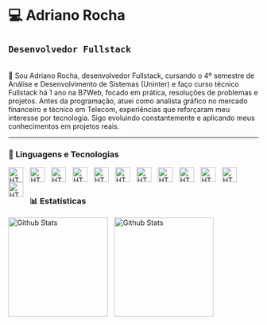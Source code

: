 # 💻 Adriano Rocha 

**`Desenvolvedor Fullstack`** 
---

<br>
👋 Sou Adriano Rocha, desenvolvedor Fullstack, cursando o 4º semestre de Análise e Desenvolvimento de Sistemas (Uninter) e faço curso técnico Fullstack há 1 ano na B7Web, focado em prática, resoluções de problemas e projetos.
Antes da programação, atuei como analista gráfico no mercado financeiro e técnico em Telecom, experiências que reforçaram meu interesse por tecnologia.
Sigo evoluindo constantemente e aplicando meus conhecimentos em projetos reais.

---

### 🤖 Linguagens e Tecnologias

<img
  align="left"
  title="HTML"
  width="30px"
  style="padding-right: 10px"
  src="https://cdn.jsdelivr.net/gh/devicons/devicon@latest/icons/html5/html5-original.svg"
/>

<img
  align="left"
  title="HTML"
  width="30px"
  style="padding-right: 10px"
  src="https://cdn.jsdelivr.net/gh/devicons/devicon@latest/icons/css3/css3-original.svg"
/>

<img
  align="left"
  title="HTML"
  width="30px"
  style="padding-right: 10px"
  src="https://cdn.jsdelivr.net/gh/devicons/devicon@latest/icons/javascript/javascript-original.svg"
/>

<img
  align="left"
  title="HTML"
  width="30px"
  style="padding-right: 10px"
  src="https://cdn.jsdelivr.net/gh/devicons/devicon@latest/icons/typescript/typescript-original.svg"
/>

<img
  align="left"
  title="HTML"
  width="30px"
  style="padding-right: 10px"
  src="https://cdn.jsdelivr.net/gh/devicons/devicon@latest/icons/react/react-original.svg"
/>

<img
  align="left"
  title="HTML"
  width="30px"
  style="padding-right: 10px"
  src="https://cdn.jsdelivr.net/gh/devicons/devicon@latest/icons/tailwindcss/tailwindcss-original.svg"
/>

<img
  align="left"
  title="HTML"
  width="30px"
  style="padding-right: 10px"
  src="https://cdn.jsdelivr.net/gh/devicons/devicon@latest/icons/git/git-original.svg"
/>

<img
  align="left"
  title="HTML"
  width="30px"
  style="padding-right: 10px"
  src="https://cdn.jsdelivr.net/gh/devicons/devicon@latest/icons/bootstrap/bootstrap-original.svg"
/>

<img
  align="left"
  title="HTML"
  width="30px"
  style="padding-right: 10px"
  src="https://cdn.jsdelivr.net/gh/devicons/devicon@latest/icons/nodejs/nodejs-original.svg"
/>

<img
  align="left"
  title="HTML"
  width="30px"
  style="padding-right: 10px"
  src="https://cdn.jsdelivr.net/gh/devicons/devicon@latest/icons/nextjs/nextjs-original.svg"
/>

<img
  align="left"
  title="HTML"
  width="30px"
  style="padding-right: 10px"
  src="https://cdn.jsdelivr.net/gh/devicons/devicon@latest/icons/azuresqldatabase/azuresqldatabase-original.svg"
/>

<img
  align="left"
  title="HTML"
  width="30px"
  style="padding-right: 10px"
  src="https://cdn.jsdelivr.net/gh/devicons/devicon@latest/icons/python/python-original.svg"
/>

<br />
<br />

### 📊 Estatísticas

<img
  align="left"
  alt="Github Stats"
  height="200"
  style="padding-right: 10px"
  src="https://github-readme-stats.vercel.app/api?username=adriano-rocha&show_icons=true&theme=highcontrast&include_all_commits=true&locale=pt-br"
/>

<img
  align="left"
  alt="Github Stats"
  height="200"
  style="padding-right: 10px"
  src="https://github-readme-stats.vercel.app/api/top-langs/?username=adriano-rocha&theme=merko&layout=compact&custom_title=Tecnologias&langs_count=5"
/>
